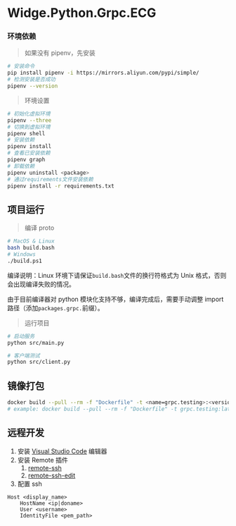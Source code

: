 # Widge.Python.Grpc.ECG

### 环境依赖

> 如果没有 pipenv，先安装

```bash
# 安装命令
pip install pipenv -i https://mirrors.aliyun.com/pypi/simple/
# 检测安装是否成功
pipenv --version
```

> 环境设置

```bash
# 初始化虚拟环境
pipenv --three
# 切换到虚拟环境
pipenv shell
# 安装依赖
pipenv install
# 查看已安装依赖
pipenv graph
# 卸载依赖
pipenv uninstall <package>
# 通过requirements文件安装依赖
pipenv install -r requirements.txt
```

## 项目运行

> 编译 proto

```bash
# MacOS & Linux
bash build.bash
# Windows
./build.ps1
```

编译说明：Linux 环境下请保证`build.bash`文件的换行符格式为 Unix 格式，否则会出现编译失败的情况。

由于目前编译器对 python 模块化支持不够，编译完成后，需要手动调整 import 路径（添加`packages.grpc.`前缀）。

> 运行项目

```bash
# 启动服务
python src/main.py

# 客户端测试
python src/client.py
```

## 镜像打包

```bash
docker build --pull --rm -f "Dockerfile" -t <name=grpc.testing>:<version=latest> <workspace=".">
# example: docker build --pull --rm -f "Dockerfile" -t grpc.testing:latest "."
```

## 远程开发

1. 安装 [Visual Studio Code](https://code.visualstudio.com/Download) 编辑器
1. 安装 Remote 插件
   1. [remote-ssh](https://marketplace.visualstudio.com/items?itemName=ms-vscode-remote.remote-ssh)
   1. [remote-ssh-edit](https://marketplace.visualstudio.com/items?itemName=ms-vscode-remote.remote-ssh-edit)
1. 配置 ssh

```
Host <display_name>
    HostName <ip|doname>
    User <username>
    IdentityFile <pem_path>
```
